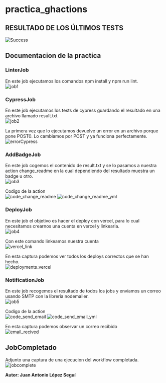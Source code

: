 # practica_ghactions

## RESULTADO DE LOS ÚLTIMOS TESTS
<!---Start place for the badge -->
![Success](https://img.shields.io/badge/tested%20with-Cypress-04C38E.svg)

<!---End place for the badge -->

## Documentacion de la practica

### LinterJob
En este job ejecutamos los comandos npm install y npm run lint.<br>
![job1](https://user-images.githubusercontent.com/31510870/146691868-cb3332ef-3ea3-40dc-bbfa-dbc46f3e9319.png)

### CypressJob
En este job ejecutamos los tests de cypress guardando el resultado en una archivo llamado result.txt<br>
![job2](https://user-images.githubusercontent.com/31510870/146691904-f46cd9d8-db92-45e7-9d5d-49f323d7ec03.png)

La primera vez que lo ejecutamos devuelve un error en un archivo porque pone POST0. Lo cambiamos por POST y ya funciona perfectamente.<br>
![errorCypress](https://user-images.githubusercontent.com/31510870/146692222-67c2cfed-da72-497f-98f7-b7914dce2269.png)

### AddBadgeJob
En este job cogemos el contenido de result.txt y se lo pasamos a nuestra action change_readme en la cual dependiendo del resultado muestra un badge u otro.<br>
![job3](https://user-images.githubusercontent.com/31510870/146692050-76cfdd71-43a9-403a-bbb0-3b4063e4ac5e.png)

Codigo de la action<br>
![code_change_readme](https://user-images.githubusercontent.com/31510870/146692104-c8074e58-2563-45ce-b8cb-bf68d24d75c1.png)
![code_change_readme_yml](https://user-images.githubusercontent.com/31510870/146692106-63b82eea-57a2-44dc-a661-6b10a119e2c8.png)

### DeployJob
En este job el objetivo es hacer el deploy con vercel, para lo cual necesitamos crearnos una cuenta en vercel y linkearla.<br>
![job4](https://user-images.githubusercontent.com/31510870/146692039-3ed1ff64-5fe0-480c-ac3c-c5b5137a016d.png)

Con este comando linkeamos nuestra cuenta<br>
![vercel_link](https://user-images.githubusercontent.com/31510870/146692054-df2440be-ad76-47a5-add5-3cd4cad7d464.png)

En esta captura podemos ver todos los deploys correctos que se han hecho.<br>
![deployments_vercel](https://user-images.githubusercontent.com/31510870/146692072-415d3860-f099-42b3-a283-69dc4135fd51.png)

### NotificationJob
En este job recogemos el resultado de todos los jobs y enviamos un correo usando SMTP con la libreria nodemailer.<br>
![job5](https://user-images.githubusercontent.com/31510870/146692125-c4152389-e61d-481b-a442-435ee6461ed6.png)

Codigo de la action<br>
![code_send_email](https://user-images.githubusercontent.com/31510870/146692137-75835aa9-7a7b-4e69-ba40-668b5bc4ec08.png)
![code_send_email_yml](https://user-images.githubusercontent.com/31510870/146692155-052cddc6-cdb6-4f84-82c6-a6b3d6e121b4.png)

En esta captura podemos observar un correo recibido<br>
![email_recived](https://user-images.githubusercontent.com/31510870/146692169-5f00fd35-c68b-4484-a7a8-14a3244918f6.png)

## JobCompletado
Adjunto una captura de una ejecucion del workflow completada.
![jobcomplete](https://user-images.githubusercontent.com/31510870/146692259-8ca219b0-48b6-449d-bb4e-65731b8eff67.png)

<b>Autor: Juan Antonio López Seguí</b>
